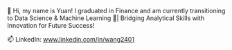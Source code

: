 👋 Hi, my name is Yuan! I graduated in Finance and am currently transitioning to Data Science & Machine Learning 🚀| Bridging Analytical Skills with Innovation for Future Success!

📫 LinkedIn: www.linkedin.com/in/wang2401

